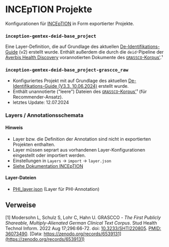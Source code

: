 # INCEpTION Projekte
Konfigurationen für [INCEpTION](https://inception-project.github.io/) in Form exportierter Projekte.

### `inception-gemtex-deid-base_project`
Eine Layer-Definition, die auf Grundlage des aktuellen
[De-Identifikations-Guide](https://confluence.imi.med.fau.de/display/GEM/De-Identifikation) (v2) erstellt wurde.
Enthält außerdem die durch die `deid`-Pipeline der
[Averbis Health Discovery](https://averbis.com/health-discovery/) vorannotierten Dokumente des [`GRASSCO`-Korpus'](https://zenodo.org/records/6539131).¹

### `inception-gemtex-deid-base_project-grascco_raw`
* Konfiguriertes Projekt mit auf Grundlage des aktuellen
[De-Identifikations-Guide (V3.3. 10.06.2024)](https://confluence.imi.med.fau.de/display/GEM/De-Identifikation) erstellt wurde.
* Enthält unannotierte ("leere") Dateien des [`GRASSCO`-Korpus'](https://zenodo.org/records/6539131)¹ (für Recommender-Ansatz).
* letztes Update: 12.07.2024

### Layers / Annotationsschemata

#### Hinweis
* Layer bzw. die Definition der Annotation sind nicht in exportierten Projekten enthalten.
* Layer müssen seprart aus vorhandenen Layer-Konfigurationen eingestellt oder importiert werden.
* Einstellungen in `Layers` &rarr; `import` &rarr; `layer.json`
* [Siehe Dokumentation INCEpTION](https://inception-project.github.io/releases/33.2/docs/user-guide.html#layers_and_features_in_getting_started)

#### Layer-Dateien
* [PHI_layer.json](layers/PHI_layer.json) (Layer für PHI-Annotation)


## Verweise
[1] Modersohn L, Schulz S, Lohr C, Hahn U.
GRASCCO - _The First Publicly Shareable, Multiply-Alienated German Clinical Text Corpus_.
Stud Health Technol Inform. 2022 Aug 17;296:66-72. doi: [10.3233/SHTI220805](https://ebooks.iospress.nl/doi/10.3233/SHTI220805). [PMID: 36073490](https://pubmed.ncbi.nlm.nih.gov/36073490/). [Data: https://zenodo.org/records/6539131](https://zenodo.org/records/6539131)
